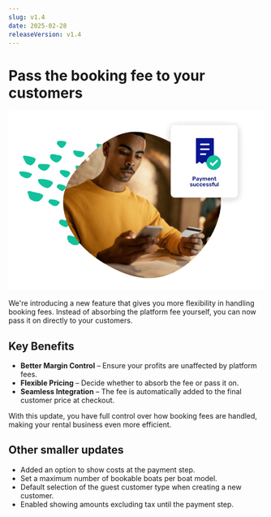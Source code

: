 ```yaml
---
slug: v1.4
date: 2025-02-28
releaseVersion: v1.4
---
```


# Pass the booking fee to your customers

![](./images/v1.4.booking_fee.png)

We're introducing a new feature that gives you more flexibility in handling booking fees. Instead of absorbing the platform fee yourself, you can now pass it on directly to your customers.

## Key Benefits

- **Better Margin Control** – Ensure your profits are unaffected by platform fees.
- **Flexible Pricing** – Decide whether to absorb the fee or pass it on.
- **Seamless Integration** – The fee is automatically added to the final customer price at checkout.

With this update, you have full control over how booking fees are handled, making your rental business even more efficient.

## Other smaller updates

- Added an option to show costs at the payment step.
- Set a maximum number of bookable boats per boat model.
- Default selection of the guest customer type when creating a new customer.
- Enabled showing amounts excluding tax until the payment step.
